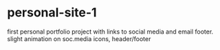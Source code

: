 # personal-site-1
first personal portfolio project with links to social media and email footer. slight animation on soc.media icons, header/footer
